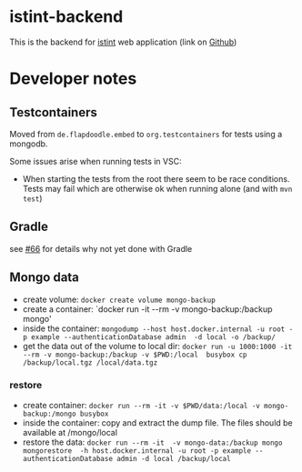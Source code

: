# istint-backend

This is the backend for [istint](https://istint.juelps.de) web application (link on [Github](https://github.com/mpapenbr/istint))

# Developer notes

## Testcontainers
Moved from `de.flapdoodle.embed` to `org.testcontainers` for tests using a mongodb. 

Some issues arise when running tests in VSC:
- When starting the tests from the root there seem to be race conditions. Tests may fail which are otherwise ok when running alone (and with `mvn test`)


## Gradle
see [#66](https://github.com/mpapenbr/istint-backend/issues/66) for details why not yet done with Gradle

## Mongo data


- create volume: `docker create volume mongo-backup`
- create a container: `docker run -it --rm -v mongo-backup:/backup  mongo'
- inside the container:  `mongodump --host host.docker.internal -u root -p example --authenticationDatabase admin  -d local -o /backup/`
- get the data out of the volume to local dir: `docker run -u 1000:1000 -it --rm -v mongo-backup:/backup -v $PWD:/local  busybox cp /backup/local.tgz /local/data.tgz`

### restore
- create container: `docker run --rm -it -v $PWD/data:/local -v mongo-backup:/mongo busybox`
- inside the container: copy and extract the dump file. The files should be available at /mongo/local
- restore the data: `docker run --rm -it  -v mongo-data:/backup mongo  mongorestore  -h host.docker.internal -u root -p example --authenticationDatabase admin -d local /backup/local`
